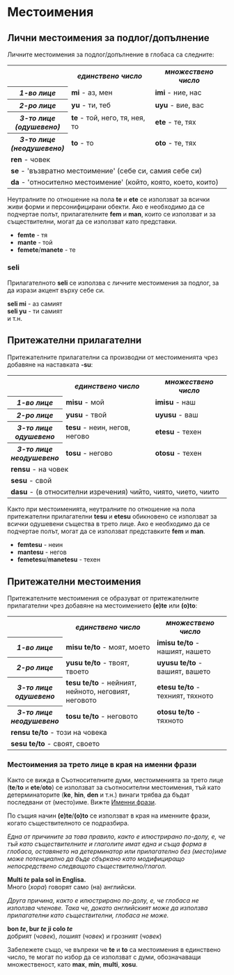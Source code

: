 <h1>Местоимения</h1>
<p> </p>
<h2>Лични местоимения за подлог/допълнение</h2>
<p>Личните местоимения за подлог/допълнение в глобаса са следните:</p>
<table style="width:100%">
	<tbody>
		<tr>
			<td></td>
			<th><b><i>единствено число</i></b></th>
			<th><b><i>множествено число</i></b></th>
		</tr>
		<tr>
			<th><b><i>1-во лице</i></b></th>
			<td><b>mi</b> - аз, мен</td>
			<td><b>imi</b> - ние, нас</td>
		</tr>
		<tr>
			<th><b><i>2-ро лице</i></b></th>
			<td><b>yu</b> - ти, теб</td>
			<td><b>uyu</b> - вие, вас</td>
		</tr>
		<tr>
			<th><b><i>3-то лице<br />(одушевено)</i></b></th>
			<td><b>te</b> - той, него, тя, нея, то</td>
			<td><b>ete</b> - те, тях</td>
		</tr>
		<tr>
			<th><b><i>3-то лице<br />(неодушевено)</i></b></th>
			<td><b>to</b> - то</td>
			<td><b>oto</b> - те, тях</td>
		</tr>
		<tr>
		</tr>
		<tr>
			<td colspan="3"><b>ren</b> - човек</td>
		</tr>
		<tr>
			<td colspan="3"><b>se</b> - 'възвратно местоимение' (себе си, самия себе си)</td>
		</tr>
		<tr>
			<td colspan="3"><b>da</b> - 'относително местоимение' (който, която, което, които)</td>
		</tr>
	</tbody>
</table>
<p>Неутралните по отношение на пола <strong>te</strong> и <strong>ete</strong> се използват за всички живи форми и
	персонифицирани обекти. Ако е необходимо да се подчертае полът, прилагателните <strong>fem</strong> и
	<strong>man</strong>, които се използват и за съществителни, могат да се използват като представки.</p>
<ul>
	<li><strong>femte</strong> - тя</li>
	<li><strong>mante</strong> - той</li>
	<li><strong>femete</strong>/<strong>manete</strong> - те</li>
</ul>
<h3>seli</h3>
<p>Прилагателното <strong>seli</strong> се използва с личните местоимения за подлог, за да изрази акцент върху себе си.
</p>
<p><strong>seli mi</strong> - аз самият<br />
	<strong>seli yu</strong> - ти самият<br /> и т.н.
</p>
<h2>Притежателни прилагателни <span id="suyali_sifalexi"></span></h2>
<p>Притежателните прилагателни са производни от местоименията чрез добавяне на наставката <strong>-su</strong>:</p>
<table style="width:100%">
	<tbody>
		<tr>
			<td></td>
			<th><b><i>единствено число</i></b></th>
			<th><b><i>множествено число</i></b></th>
		</tr>
		<tr>
			<th><b><i>1-во лице</i></b></th>
			<td><b>misu</b> - мой</td>
			<td><b>imisu</b> - наш</td>
		</tr>
		<tr>
			<th><b><i>2-ро лице</i></b></th>
			<td><b>yusu</b> - твой</td>
			<td><b>uyusu</b> - ваш</td>
		</tr>
		<tr>
			<th><b><i>3-то лице<br />одушевено</i></b></th>
			<td><b>tesu</b> - неин, негов, негово</td>
			<td><b>etesu</b> - техен</td>
		</tr>
		<tr>
			<th><b><i>3-то лице<br />неодушевено</i></b></th>
			<td><b>tosu</b> - негово</td>
			<td><b>otosu</b> - техен</td>
		</tr>
		<tr>
		</tr>
		<tr>
			<td colspan="3"><b>rensu</b> - на човек</td>
		</tr>
		<tr>
			<td colspan="3"><b>sesu</b> - свой</td>
		</tr>
		<tr>
			<td colspan="3"><b>dasu</b> - (в относителни изречения) чийто, чиято, чието, чиито</td>
		</tr>
	</tbody>
</table>
<p>Както при местоименията, неутралните по отношение на пола притежателни прилагателни <strong>tesu</strong> и
	<strong>etesu</strong> обикновено се използват за всички одушевени същества в трето лице. Ако е необходимо да се
	подчертае полът, могат да се използват представките <strong>fem</strong> и <strong>man</strong>.</p>
<ul>
	<li><strong>femtesu</strong> - неин</li>
	<li><strong>mantesu</strong> - негов</li>
	<li><strong>femetesu</strong>/<strong>manetesu</strong> - техен</li>
</ul>
<h2>Притежателни местоимения</h2>
<p>Притежателните местоимения се образуват от притежателните прилагателни чрез добавяне на местоимението
	<strong>(e)te</strong> или <strong>(o)to</strong>:</p>
<table style="width:100%">
	<tbody>
		<tr>
			<td></td>
			<th><b><i>единствено число</i></b></th>
			<th><b><i>множествено число</i></b></th>
		</tr>
		<tr>
			<th><b><i>1-во лице</i></b></th>
			<td><b>misu te/to</b> - моят, моето</td>
			<td><b>imisu te/to</b> - нашият, нашето</td>
		</tr>
		<tr>
			<th><b><i>2-ро лице</i></b></th>
			<td><b>yusu te/to</b> - твоят, твоето</td>
			<td><b>uyusu te/to</b> - вашият, вашето</td>
		</tr>
		<tr>
			<th><b><i>3-то лице<br />одушевено</i></b></th>
			<td><b>tesu te/to</b> - нейният, нейното, неговият, неговото</td>
			<td><b>etesu te/to</b> - техният, тяхното</td>
		</tr>
		<tr>
			<th><b><i>3-то лице<br />неодушевено</i></b></th>
			<td><b>tosu te/to</b> - неговото</td>
			<td><b>otosu te/to</b> - тяхното</td>
		</tr>
		<tr>
		</tr>
		<tr>
			<td colspan="3"><b>rensu te/to</b> - този на човека</td>
		</tr>
		<tr>
			<td colspan="3"><b>sesu te/to</b> - своят, своето</td>
		</tr>
	</tbody>
</table>
<h3>Местоимения за трето лице в края на именни фрази</h3>
<p>Както се вижда в Съотносителните думи, местоименията за трето лице (<strong>te</strong>/<strong>to</strong> и
	<strong>ete</strong>/<strong>oto</strong>) се използват за съотносителни местоимения, тъй като детерминаторите
	(<strong>ke</strong>, <strong>hin</strong>, <strong>den</strong> и т.н.) винаги трябва да бъдат последвани от
	(место)име. Вижте <a href="./jumlemonli-estrutur.html#pornamelexi_in_namelexili_jumlemon">Именни фрази</a>. </p>
<p>По същия начин <strong>(e)te</strong>/<strong>(o)to</strong> се използват в края на именните фрази, когато
	съществителното се подразбира. </p>
<p><em>Една от причините за това правило, както е илюстрирано по-долу, е, че тъй като съществителните и глаголите имат
		една и съща форма в глобаса, оставянето на детерминатор или прилагателно без (место)име може потенциално да бъде
		сбъркано като модифициращо непосредствено следващото съществително/глагол.</em></p>
<p><strong>Multi <em>te</em> pala sol in Englisa.</strong><br /> Много (<em>хора</em>) говорят само (на) английски.</p>
<p><em>Друга причина, както е илюстрирано по-долу, е, че глобаса не използва членове. Така че, докато английският може
		да използва прилагателни като съществителни, глобаса не може.</em></p>
<p><strong>bon <em>te</em>, bur <em>te</em> ji colo <em>te</em></strong><br /> добрият (<em>човек</em>), лошият
	(<em>човек</em>) и грозният (<em>човек</em>)</p>
<p>Забележете също, че въпреки че <strong>te</strong> и <strong>to</strong> са местоимения в единствено число, те могат
	по избор да се използват с думи, обозначаващи множественост, като <strong>max</strong>, <strong>min</strong>,
	<strong>multi</strong>, <strong>xosu</strong>. </p>
<p></p>
